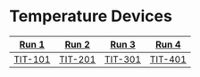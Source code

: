 # Temperature Devices

|[Run 1](../flow_runs/run_1.md)|[Run 2](../flow_runs/run_2.md)|[Run 3](../flow_runs/run_3.md)|[Run 4](../flow_runs/run_4.md)|
|---|---|---|---|
[TIT-101](../devices/TIT-101.md)|[TIT-201](../devices/TIT-201.md)|[TIT-301](../devices/TIT-301.md)|[TIT-401](../devices/TIT-401.md)|